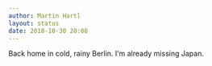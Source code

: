 ```yaml
---
author: Martin Hartl
layout: status
date: 2018-10-30 20:08
---
```

Back home in cold, rainy Berlin. I‘m already missing Japan.